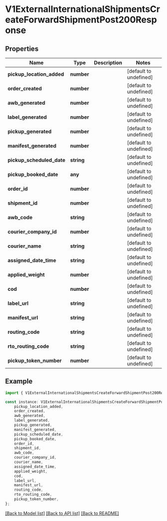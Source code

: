 # V1ExternalInternationalShipmentsCreateForwardShipmentPost200Response


## Properties

Name | Type | Description | Notes
------------ | ------------- | ------------- | -------------
**pickup_location_added** | **number** |  | [default to undefined]
**order_created** | **number** |  | [default to undefined]
**awb_generated** | **number** |  | [default to undefined]
**label_generated** | **number** |  | [default to undefined]
**pickup_generated** | **number** |  | [default to undefined]
**manifest_generated** | **number** |  | [default to undefined]
**pickup_scheduled_date** | **string** |  | [default to undefined]
**pickup_booked_date** | **any** |  | [default to undefined]
**order_id** | **number** |  | [default to undefined]
**shipment_id** | **number** |  | [default to undefined]
**awb_code** | **string** |  | [default to undefined]
**courier_company_id** | **number** |  | [default to undefined]
**courier_name** | **string** |  | [default to undefined]
**assigned_date_time** | **string** |  | [default to undefined]
**applied_weight** | **number** |  | [default to undefined]
**cod** | **number** |  | [default to undefined]
**label_url** | **string** |  | [default to undefined]
**manifest_url** | **string** |  | [default to undefined]
**routing_code** | **string** |  | [default to undefined]
**rto_routing_code** | **string** |  | [default to undefined]
**pickup_token_number** | **number** |  | [default to undefined]

## Example

```typescript
import { V1ExternalInternationalShipmentsCreateForwardShipmentPost200Response } from './api';

const instance: V1ExternalInternationalShipmentsCreateForwardShipmentPost200Response = {
    pickup_location_added,
    order_created,
    awb_generated,
    label_generated,
    pickup_generated,
    manifest_generated,
    pickup_scheduled_date,
    pickup_booked_date,
    order_id,
    shipment_id,
    awb_code,
    courier_company_id,
    courier_name,
    assigned_date_time,
    applied_weight,
    cod,
    label_url,
    manifest_url,
    routing_code,
    rto_routing_code,
    pickup_token_number,
};
```

[[Back to Model list]](../README.md#documentation-for-models) [[Back to API list]](../README.md#documentation-for-api-endpoints) [[Back to README]](../README.md)
